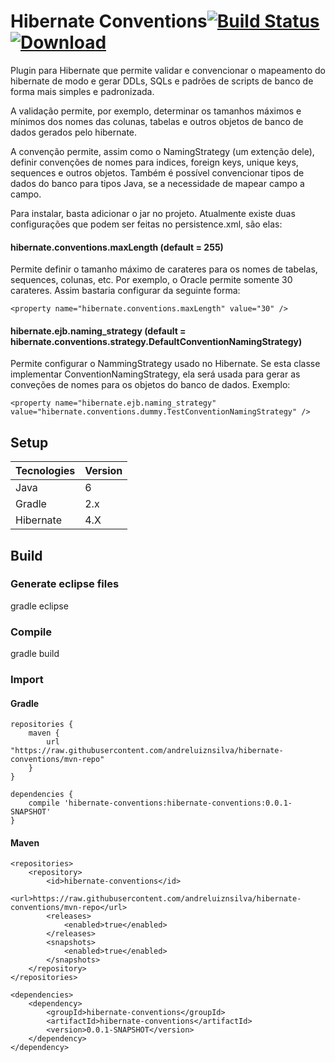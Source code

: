 # Hibernate Conventions[![Build Status](https://api.shippable.com/projects/540e74613479c5ea8f9e6238/badge?branchName=master)](https://app.shippable.com/projects/540e74613479c5ea8f9e6238/builds/latest)[ ![Download](https://api.bintray.com/packages/andreluiznsilva/maven/hibernate-conventions/images/download.svg) ](https://bintray.com/andreluiznsilva/maven/hibernate-conventions/_latestVersion)

Plugin para Hibernate que permite validar e convencionar o mapeamento do hibernate de modo e gerar DDLs, SQLs e padrões de scripts de banco de forma mais simples e padronizada.

A validação permite, por exemplo, determinar os tamanhos máximos e mínimos dos nomes das colunas, tabelas e outros objetos de banco de dados gerados pelo hibernate.

A convenção permite, assim como o NamingStrategy (um extenção dele), definir convenções de nomes para indices, foreign keys, unique keys, sequences e outros objetos. Também é possível convencionar tipos de dados do banco para tipos Java, se a necessidade de mapear campo a campo.

Para instalar, basta adicionar o jar no projeto. Atualmente existe duas configurações que podem ser feitas no persistence.xml, são elas:

#### hibernate.conventions.maxLength (default = 255) 
Permite definir o tamanho máximo de carateres para os nomes de tabelas, sequences, colunas, etc. Por exemplo, o Oracle permite somente 30 carateres. Assim bastaria configurar da seguinte forma:

	<property name="hibernate.conventions.maxLength" value="30" />
	
#### hibernate.ejb.naming_strategy (default = hibernate.conventions.strategy.DefaultConventionNamingStrategy)
Permite configurar o NammingStrategy usado no Hibernate. Se esta classe implementar ConventionNamingStrategy, ela será usada para gerar as conveções de nomes para os objetos do banco de dados. Exemplo:

	<property name="hibernate.ejb.naming_strategy" value="hibernate.conventions.dummy.TestConventionNamingStrategy" />

## Setup

Tecnologies       | Version
------------------|--------------------
Java              | 6
Gradle            | 2.x
Hibernate         | 4.X
    
## Build
    
### Generate eclipse files

  gradle eclipse

### Compile

  gradle build

### Import

#### Gradle

    repositories {
        maven {
            url "https://raw.githubusercontent.com/andreluiznsilva/hibernate-conventions/mvn-repo"
        }
    }

    dependencies {
        compile 'hibernate-conventions:hibernate-conventions:0.0.1-SNAPSHOT'       
    }
  
#### Maven

	<repositories>
		<repository>
			<id>hibernate-conventions</id>
			<url>https://raw.githubusercontent.com/andreluiznsilva/hibernate-conventions/mvn-repo</url>
			<releases>
				<enabled>true</enabled>
			</releases>
			<snapshots>
				<enabled>true</enabled>
			</snapshots>
		</repository>
	</repositories>

	<dependencies>
		<dependency>
			<groupId>hibernate-conventions</groupId>
			<artifactId>hibernate-conventions</artifactId>
			<version>0.0.1-SNAPSHOT</version>
		</dependency>
	</dependency>
  
